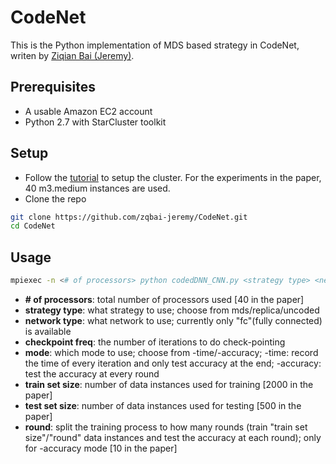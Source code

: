 # CodeNet

This is the Python implementation of MDS based strategy in CodeNet, writen by [Ziqian Bai (Jeremy)](https://github.com/zqbai-jeremy).

## Prerequisites
- A usable Amazon EC2 account
- Python 2.7 with StarCluster toolkit

## Setup
- Follow the [tutorial](http://mpitutorial.com/tutorials/launching-an-amazon-ec2-mpi-cluster/) to setup the cluster. For the experiments in the paper, 40 m3.medium instances are used.
- Clone the repo
```bash
git clone https://github.com/zqbai-jeremy/CodeNet.git
cd CodeNet
```

## Usage
```bash
mpiexec -n <# of processors> python codedDNN_CNN.py <strategy type> <network type> <checkpoint freq> <mode> <train set size> <test set size> <round>
```
- **\# of processors**: total number of processors used [40 in the paper]
- **strategy type**: what strategy to use; choose from mds/replica/uncoded
- **network type**: what network to use; currently only "fc"(fully connected) is available
- **checkpoint freq**: the number of iterations to do check-pointing
- **mode**: which mode to use; choose from -time/-accuracy; -time: record the time of every iteration and only test accuracy at the end; -accuracy: test the accuracy at every round
- **train set size**: number of data instances used for training [2000 in the paper]
- **test set size**: number of data instances used for testing [500 in the paper]
- **round**: split the training process to how many rounds (train "train set size"/"round" data instances and test the accuracy at each round); only for -accuracy mode [10 in the paper]
